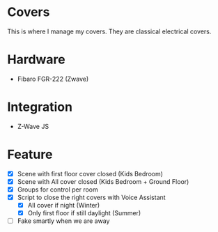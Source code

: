 # Covers

This is where I manage my covers. They are classical electrical covers.

# Hardware

- Fibaro FGR-222 (Zwave)

# Integration

- Z-Wave JS

# Feature

- [x] Scene with first floor cover closed (Kids Bedroom)
- [x] Scene with All cover closed (Kids Bedroom + Ground Floor)
- [x] Groups for control per room
- [x] Script to close the right covers with Voice Assistant
  - [x] All cover if night (Winter)
  - [x] Only first floor if still daylight (Summer)
- [ ] Fake smartly when we are away
